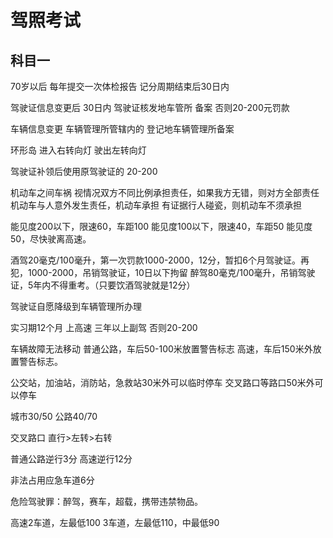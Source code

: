# 驾照考试
## 科目一

70岁以后    每年提交一次体检报告    记分周期结束后30日内

驾驶证信息变更后  30日内  驾驶证核发地车管所    备案    否则20-200元罚款   

车辆信息变更    车辆管理所管辖内的  登记地车辆管理所备案

环形岛  进入右转向灯    驶出左转向灯

驾驶证补领后使用原驾驶证的  20-200

机动车之间车祸  视情况双方不同比例承担责任，如果我方无错，则对方全部责任  机动车与人意外发生责任，机动车承担    有证据行人碰瓷，则机动车不须承担

能见度200以下，限速60，车距100  能见度100以下，限速40，车距50   能见度50，尽快驶离高速。

酒驾20毫克/100毫升，第一次罚款1000-2000，12分，暂扣6个月驾驶证。再犯，1000-2000，吊销驾驶证，10日以下拘留  醉驾80毫克/100毫升，吊销驾驶证，5年内不得重考。（只要饮酒驾驶就是12分）

驾驶证自愿降级到车辆管理所办理

实习期12个月    上高速    三年以上副驾  否则20-200

车辆故障无法移动    普通公路，车后50-100米放置警告标志    高速，车后150米外放置警告标志。

公交站，加油站，消防站，急救站30米外可以临时停车    交叉路口等路口50米外可以停车

城市30/50   公路40/70

交叉路口    直行>左转>右转

普通公路逆行3分 高速逆行12分

非法占用应急车道6分

危险驾驶罪：醉驾，赛车，超载，携带违禁物品。

高速2车道，左最低100    3车道，左最低110，中最低90